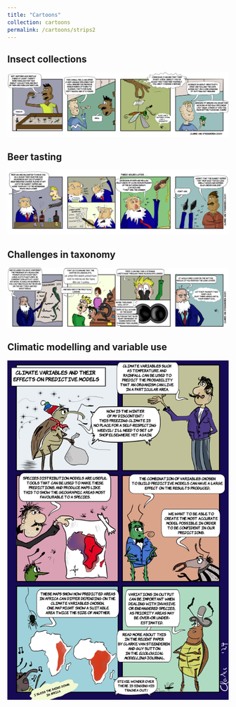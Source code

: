```yaml
---
title: "Cartoons"
collection: cartoons
permalink: /cartoons/strips2
---
```


## Insect collections
![](/images/collection.png)

## Beer tasting 
![](/images/beer.png)

## Challenges in taxonomy
![](/images/taxonomy.png)

## Climatic modelling and variable use
![](/images/acp.png)

